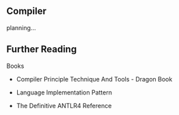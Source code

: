 Compiler
---

planning...



Further Reading
---

Books

* Compiler Principle Technique And Tools - Dragon Book

* Language Implementation Pattern

* The Definitive ANTLR4 Reference
